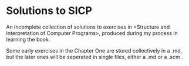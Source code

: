 Solutions to SICP
================

An incomplete collection of solutions to exercises in \<Structure and Interpretation of Computer Programs\>, produced during my process in learning the book.

Some early exercises in the Chapter One are stored
collectively in a .md, but the later ones will be seperated in single files,
either a .md or a .scm .
